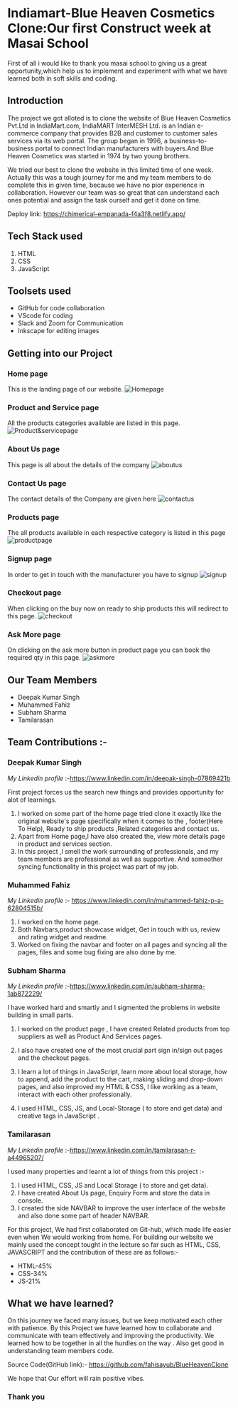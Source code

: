 # Indiamart-Blue Heaven Cosmetics Clone:Our first Construct week at Masai School


First of all i would like to thank you masai school to giving us a great opportunity,which help us to implement and experiment with what we have learned both in soft skills and coding.
## Introduction
The project we got alloted is to clone the website of Blue Heaven Cosmetics Pvt.Ltd in IndiaMart.com, IndiaMART InterMESH Ltd. is an Indian e-commerce company that provides B2B and customer to customer sales services via its web portal. The group began in 1996, a business-to-business portal to connect Indian manufacturers with buyers.And Blue Heaven Cosmetics was started in 1974 by two young brothers.

We tried our best to clone the website in  this limited time of one week. Actually this was a tough journey for me and my team members to do complete this in given time,
because we have no pior experience in collaboration. However our team was so great that can understand each ones potential and assign the task ourself and get it done on time.

Deploy link: https://chimerical-empanada-f4a3f8.netlify.app/

## Tech Stack used
1. HTML
2. CSS
3. JavaScript

## Toolsets used
- GitHub for code collaboration
- VScode for coding
- Slack and Zoom for Communication
- Inkscape for editing images 


## Getting into our Project
### Home page
This is the landing page of our website.
![Homepage](/images/homepage.png)


### Product and Service page
All the products categories available are listed in this page.
![Product&servicepage](/images/product%26servpage.png)

### About Us page
This page is all about the details of the company
![aboutus](/images/aboutuspage.png)

### Contact Us page
The contact details of the Company are given here
![contactus](/images/contactus.png)

### Products page
The all products available in each respective category is listed in this page
![productpage](/images/viewmore.png)

### Signup page
In order to get in touch with the manufacturer you have to signup
![signup](/images/signup.png)

### Checkout page
When clicking on the buy now on ready to ship products this will redirect to this page.
![checkout](/images/checkoutpage.jpeg)

### Ask More page
On clicking on the ask more button in product page you can book the required qty in this page.
![askmore](/images/askmore.jpeg)


## Our Team Members
- Deepak Kumar Singh
- Muhammed Fahiz
- Subham Sharma
- Tamilarasan


 ## Team Contributions :-

 ###  Deepak Kumar Singh
*My Linkedin profile* :-https://www.linkedin.com/in/deepak-singh-07869421b

First project forces us the search new things and provides opportunity for alot of learnings.
1. I worked on some part of the home page tried clone it exactly like the original website's page specifically when it comes to the , footer(Here To Help), Ready to ship products ,Related categories and contact us.
2. Apart from Home page,I have also created the, view more details page in product and services section.
3. In this project ,I smell the work surrounding of professionals, and my team members are professional as well as supportive.
And someother syncing functionality in this project was part of my job.

 ###  Muhammed Fahiz
 *My Linkedin profile* :- https://www.linkedin.com/in/muhammed-fahiz-p-a-62804515b/
1. I worked on the home page.
2. Both Navbars,product showcase widget, Get in touch with us, review and rating widget and readme.
3. Worked on fixing the navbar and footer on all pages
 and syncing all the pages, files and some bug fixing  are also done by me.

 ###  Subham Sharma
 *My Linkedin profile* :-https://www.linkedin.com/in/subham-sharma-1ab872229/

 I have worked hard and smartly and I sigmented the problems in website building in small parts.
1. I worked on the product page , I have created Related products from top suppliers as well as Product And Services pages.
2. I also have created one of the most crucial part sign in/sign out pages and the checkout pages.

3. I learn a lot of things in JavaScript, learn more about local storage, how to append, add the product to the cart, making sliding and drop-down pages, and also improved my HTML & CSS, I like working as a team, interact with each other professionally.
4. I used HTML, CSS, JS, and Local-Storage ( to store and get data) and creative tags in JavaScript .

 ###  Tamilarasan
 *My Linkedin profile* :-https://www.linkedin.com/in/tamilarasan-r-a44965207/

 I used many properties and learnt a lot of things from this project :-
1. I used HTML, CSS, JS and Local Storage ( to store and get data).
2. I have created About Us page, Enquiry Form and store the data in console.
3. I created the side NAVBAR to improve the user interface of the website and also done some part of header NAVBAR.


For this project, We had first collaborated on Git-hub, which made life easier even when We would working from home.
For building our website we mainly used the concept tought in the lecture so far such as HTML, CSS, JAVASCRIPT and the contribution of these are as follows:-
- HTML-45% 
 - CSS-34%
 -  JS-21%
## What we have learned?
 On this journey we faced many issues, but we keep motivated each other with patience. 
 By this Project we have learned how to collaborate and communicate with team effectively and improving the productivity. We learned how to be together in all the hurdles on the way . Also get good in understanding team members code.

 Source Code(GitHub link):- https://github.com/fahisayub/BlueHeavenClone

We hope that Our effort will rain positive vibes.

### Thank you
